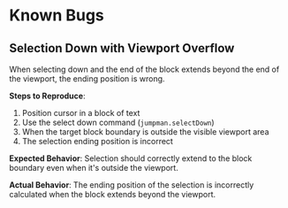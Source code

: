 # Known Bugs

## Selection Down with Viewport Overflow
When selecting down and the end of the block extends beyond the end of the viewport, the ending position is wrong.

**Steps to Reproduce**:
1. Position cursor in a block of text
2. Use the select down command (`jumpman.selectDown`)
3. When the target block boundary is outside the visible viewport area
4. The selection ending position is incorrect

**Expected Behavior**: Selection should correctly extend to the block boundary even when it's outside the viewport.

**Actual Behavior**: The ending position of the selection is incorrectly calculated when the block extends beyond the viewport.